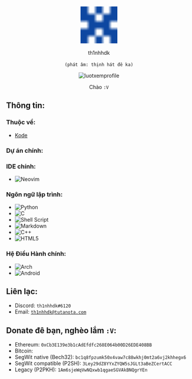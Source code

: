 <p align="center"><img src="images/th1nhhdk.svg" width="100" height="100" alt="th1nhhdk.svg"></p>
<p align="center">th1nhhdk</p>
<p align="center"><code>(phát âm: thịnh hát đê ka)</code></p>
<p align="center"><img src="https://komarev.com/ghpvc/?username=th1nhhdk&label=Lượt+xem+profile:" alt="luotxemprofile"></p>

<p align="center">Chào <code>:V</code></p>

## Thông tin:
### Thuộc về:
- <a href="https://kodelang.dev">Kode</a>

### Dự án chính:


### IDE chính:
- ![Neovim](https://img.shields.io/badge/NeoVim-%2357A143.svg?&style=flat&logo=neovim&logoColor=white)

### Ngôn ngữ lập trình:
- ![Python](https://img.shields.io/badge/python-3670A0?style=flat&logo=python&logoColor=ffdd54)
- ![C](https://img.shields.io/badge/c-%2300599C.svg?style=flat&logo=c&logoColor=white)
- ![Shell Script](https://img.shields.io/badge/shell_script-%23121011.svg?style=flat&logo=gnu-bash&logoColor=white)
- ![Markdown](https://img.shields.io/badge/markdown-%23000000.svg?style=flat&logo=markdown&logoColor=white)
- ![C++](https://img.shields.io/badge/c++-%2300599C.svg?style=flat&logo=c%2B%2B&logoColor=white)
- ![HTML5](https://img.shields.io/badge/html5-%23E34F26.svg?style=flat&logo=html5&logoColor=white)

### Hệ Điều Hành chính:
- ![Arch](https://img.shields.io/badge/Arch%20Linux-1793D1?logo=arch-linux&logoColor=fff&style=flat)
- ![Android](https://img.shields.io/badge/Android-3DDC84?style=flat&logo=android&logoColor=white)

## Liên lạc:
- Discord: <code>th1nhhdk#6120</code>
- Email: <code>th1nhhdk@tutanota.com</code>

## Donate đê bạn, nghèo lắm <code>:V</code>:
- Ethereum: <code>0xCb3E139e3b1cAdEfdfc268E064b00D26EDE408BB</code>
- Bitcoin:
- SegWit native (Bech32): <code>bc1q8fpzumk50x4vaw7c88wkhj0mt2a6vj2khhegx6</code>
- SegWit compatible (P2SH): <code>3Ley29dZ8YYxZYQW5sJGLt3aBeZCertACC</code>
- Legacy (P2PKH): <code>1Am6sjeWqVwNQxwb1qgaeSGVAkBNQgrYEn</code>
